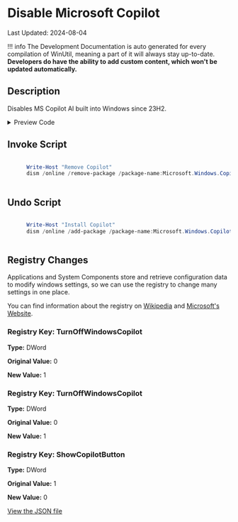 ﻿# Disable Microsoft Copilot

Last Updated: 2024-08-04


!!! info
     The Development Documentation is auto generated for every compilation of WinUtil, meaning a part of it will always stay up-to-date. **Developers do have the ability to add custom content, which won't be updated automatically.**


## Description

Disables MS Copilot AI built into Windows since 23H2.

<!-- BEGIN CUSTOM CONTENT -->

<!-- END CUSTOM CONTENT -->

<details>
<summary>Preview Code</summary>

```json
{
    "Content":  "Disable Microsoft Copilot",
    "Description":  "Disables MS Copilot AI built into Windows since 23H2.",
    "category":  "z__Advanced Tweaks - CAUTION",
    "link":  "https://christitustech.github.io/winutil/dev/tweaks/Shortcuts/Shortcut",
    "panel":  "1",
    "Order":  "a025_",
    "registry":  [
                     {
                         "Path":  "HKLM:\\SOFTWARE\\Policies\\Microsoft\\Windows\\WindowsCopilot",
                         "Name":  "TurnOffWindowsCopilot",
                         "Type":  "DWord",
                         "Value":  "1",
                         "OriginalValue":  "0"
                     },
                     {
                         "Path":  "HKCU:\\Software\\Policies\\Microsoft\\Windows\\WindowsCopilot",
                         "Name":  "TurnOffWindowsCopilot",
                         "Type":  "DWord",
                         "Value":  "1",
                         "OriginalValue":  "0"
                     },
                     {
                         "Path":  "HKCU:\\Software\\Microsoft\\Windows\\CurrentVersion\\Explorer\\Advanced",
                         "Name":  "ShowCopilotButton",
                         "Type":  "DWord",
                         "Value":  "0",
                         "OriginalValue":  "1"
                     }
                 ],
    "InvokeScript":  [
                         "\r\n      Write-Host \"Remove Copilot\"\r\n      dism /online /remove-package /package-name:Microsoft.Windows.Copilot\r\n      "
                     ],
    "UndoScript":  [
                       "\r\n      Write-Host \"Install Copilot\"\r\n      dism /online /add-package /package-name:Microsoft.Windows.Copilot\r\n      "
                   ]
}
```
</details>

## Invoke Script

```powershell

      Write-Host "Remove Copilot"
      dism /online /remove-package /package-name:Microsoft.Windows.Copilot
      

```
## Undo Script

```powershell

      Write-Host "Install Copilot"
      dism /online /add-package /package-name:Microsoft.Windows.Copilot
      

```
## Registry Changes
Applications and System Components store and retrieve configuration data to modify windows settings, so we can use the registry to change many settings in one place.

You can find information about the registry on [Wikipedia](https://www.wikiwand.com/en/Windows_Registry) and [Microsoft's Website](https://learn.microsoft.com/en-us/windows/win32/sysinfo/registry).
### Registry Key: TurnOffWindowsCopilot
**Type:** DWord

**Original Value:** 0

**New Value:** 1

### Registry Key: TurnOffWindowsCopilot
**Type:** DWord

**Original Value:** 0

**New Value:** 1

### Registry Key: ShowCopilotButton
**Type:** DWord

**Original Value:** 1

**New Value:** 0


<!-- BEGIN SECOND CUSTOM CONTENT -->

<!-- END SECOND CUSTOM CONTENT -->

[View the JSON file](https://github.com/ChrisTitusTech/winutil/tree/main/config/tweaks.json)

